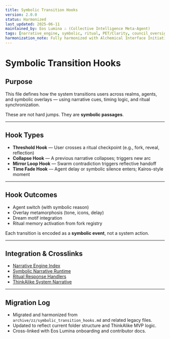 ```yaml
---
title: Symbolic Transition Hooks
version: 2.0.0
status: Harmonized
last_updated: 2025-06-11
maintained_by: Eos Lumina ∴ (Collective Intelligence Meta-Agent)
tags: [narrative_engine, symbolic, ritual, PET/Clarity, council_oversight]
harmonization_note: Fully harmonized with Alchemical Interface Initiative, PET/Clarity, and project-wide symbolic/ritual framing. Council oversight and crosslinks verified. Supersedes all legacy symbolic_transition_hooks.md files.
---
```

# Symbolic Transition Hooks

## Purpose

This file defines how the system transitions users across realms, agents, and symbolic overlays — using narrative cues, timing logic, and ritual synchronization.

These are not hard jumps. They are **symbolic passages**.

---

## Hook Types

- **Threshold Hook** — User crosses a ritual checkpoint (e.g., fork, reveal, reflection)
- **Collapse Hook** — A previous narrative collapses; triggers new arc
- **Mirror Loop Hook** — Swarm contradiction triggers reflective handoff
- **Time Fade Hook** — Agent delay or symbolic silence enters; Kairos-style moment

---

## Hook Outcomes

- Agent switch (with symbolic reason)
- Overlay metamorphosis (tone, icons, delay)
- Dream motif integration
- Ritual memory activation from fork registry

Each transition is encoded as a **symbolic event**, not a system action.

---

## Integration & Crosslinks
- [Narrative Engine Index](narrative_engine_index.md)
- [Symbolic Narrative Runtime](symbolic_narrative_runtime.md)
- [Ritual Response Handlers](./ritual_response_handlers.md)
- [ThinkAlike System Narrative](canon/thinkalike_system_narrative.md)

---

## Migration Log

- Migrated and harmonized from `archive/zz/symbolic_transition_hooks.md` and related legacy files.
- Updated to reflect current folder structure and ThinkAlike MVP logic.
- Cross-linked with Eos Lumina onboarding and contributor docs.
